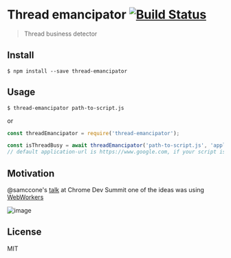 # Thread emancipator [![Build Status](https://travis-ci.org/denar90/thread-emancipator.svg?branch=master)](https://travis-ci.org/denar90/thread-emancipator)

> Thread business detector

## Install

```
$ npm install --save thread-emancipator
```

## Usage

```
$ thread-emancipator path-to-script.js
```

or

```js
const threadEmancipator = require('thread-emancipator');

const isThreadBusy = await threadEmancipator('path-to-script.js', 'application-url');
// default application-url is https://www.google.com, if your script is application specific then yous your own url
```

## Motivation

@samccone's [talk](https://www.youtube.com/watch?v=DKyHVGh666s) at Chrome Dev Summit one of the ideas was using [WebWorkers](https://developer.mozilla.org/en-US/docs/Web/API/Web_Workers_API/Using_web_workers)

![image](https://user-images.githubusercontent.com/6231516/32399812-091fcb82-c102-11e7-8ff0-0a278e41502b.png)

## License

MIT
